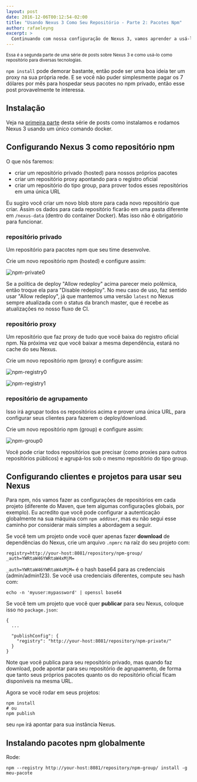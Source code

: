 ```yaml
---
layout: post
date: 2016-12-06T00:12:54-02:00
title: "Usando Nexus 3 Como Seu Repositório - Parte 2: Pacotes Npm"
author: rafaeleyng
excerpt: >
  Continuando com nossa configuração de Nexus 3, vamos aprender a usá-lo repositório privado npm e como proxy para o registro oficial do npm
---
```


<small>
Essa é a segunda parte de uma série de posts sobre Nexus 3 e como usá-lo como repositório para diversas tecnologias.
</small>

`npm install` pode demorar bastante, então pode ser uma boa ideia ter um proxy na sua própria rede. E se você não puder simplesmente pagar os 7 dólares por mês para hospedar seus pacotes no npm privado, então esse post provavelmente te interessa.

## Instalação

Veja na [primeira parte](http://cwisoftware.github.io/drops/usando-nexus-3-como-seu-repositrio-parte-1-artefatos-maven) desta série de posts como instalamos e rodamos Nexus 3 usando um único comando docker.

## Configurando Nexus 3 como repositório npm

O que nós faremos:
  - criar um repositório privado (hosted) para nossos próprios pacotes
  - criar um repositório proxy apontando para o registro oficial
  - criar um repositório do tipo group, para prover todos esses repositórios em uma única URL

Eu sugiro você criar um novo blob store para cada novo repositório que criar. Assim os dados para cada repositório ficarão em uma pasta diferente em `/nexus-data` (dentro do container Docker). Mas isso não é obrigatório para funcionar.

### repositório privado

Um repositório para pacotes npm que seu time desenvolve.

Crie um novo repositório npm (hosted) e configure assim:

![npm-private0](https://cloud.githubusercontent.com/assets/4842605/20909966/d6f8101e-bb45-11e6-9791-0f2472866fdd.png)

Se a política de deploy "Allow redeploy" acima parecer meio polêmica, então troque ela para "Disable redeploy". No meu caso de uso, faz sentido usar "Allow redeploy", já que mantemos uma versão `latest` no Nexus sempre atualizada com o status da branch master, que é recebe as atualizações no nosso fluxo de CI.

### repositório proxy

Um repositório que faz proxy de tudo que você baixa do registro oficial npm. Na próxima vez que você baixar a mesma dependência, estará no cache do seu Nexus.

Crie um novo repositório npm (proxy) e configure assim:

![npm-registry0](https://cloud.githubusercontent.com/assets/4842605/20909964/d6f6568e-bb45-11e6-9161-6e302ed1757f.png)

![npm-registry1](https://cloud.githubusercontent.com/assets/4842605/20909965/d6f7e9ea-bb45-11e6-86f1-c6ce957bf948.png)

### repositório de agrupamento

Isso irá agrupar todos os repositórios acima e prover uma única URL, para configurar seus clientes para fazerem o deploy/download.

Crie um novo repositório npm (group) e configure assim:

![npm-group0](https://cloud.githubusercontent.com/assets/4842605/20909963/d6f41e32-bb45-11e6-9134-848409b5d781.png)

Você pode criar todos repositórios que precisar (como proxies para outros repositórios públicos) e agrupá-los sob o mesmo repositório do tipo group.

## Configurando clientes e projetos para usar seu Nexus

Para npm, nós vamos fazer as configurações de repositórios em cada projeto (diferente do Maven, que tem algumas configurações globais, por exemplo). Eu acredito que você pode configurar a autenticação globalmente na sua máquina com `npm addUser`, mas eu não segui esse caminho por considerar mais simples a abordagem a seguir.

Se você tem um projeto onde você quer apenas fazer **download** de dependências do Nexus, crie um arquivo `.npmrc` na raíz do seu projeto com:

```
registry=http://your-host:8081/repository/npm-group/
_auth=YWRtaW46YWRtaW4xMjM=
```

`_auth=YWRtaW46YWRtaW4xMjM=` é o hash base64 para as credenciais (admin/admin123). Se você usa credenciais diferentes, compute seu hash com:

```
echo -n 'myuser:mypassword' | openssl base64
```

Se você tem um projeto que você quer **publicar** para seu Nexus, coloque isso no `package.json`:

```
{
  ...

  "publishConfig": {
    "registry": "http://your-host:8081/repository/npm-private/"
  }
}
```

Note que você publica para seu repositório privado, mas quando faz download, pode apontar para seu repositório de agrupamento, de forma que tanto seus próprios pacotes quanto os do repositório oficial ficam disponíveis na mesma URL.

Agora se você rodar em seus projetos:

```
npm install
# ou
npm publish
```

seu `npm` irá apontar para sua instância Nexus.

## Instalando pacotes npm globalmente

Rode:

```
npm --registry http://your-host:8081/repository/npm-group/ install -g meu-pacote
```
